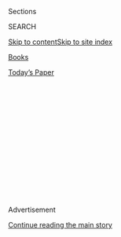 <div id="app">

<div>

<div>

<div>

<div class="NYTAppHideMasthead css-1q2w90k e1suatyy0">

<div class="section css-ui9rw0 e1suatyy2">

<div class="css-eph4ug er09x8g0">

<div class="css-6n7j50">

</div>

<span class="css-1dv1kvn">Sections</span>

<div class="css-10488qs">

<span class="css-1dv1kvn">SEARCH</span>

</div>

[Skip to content](#site-content)[Skip to site
index](#site-index)

</div>

<div id="masthead-section-label" class="css-1wr3we4 eaxe0e00">

[Books](https://www.nytimes.com/section/books)

</div>

<div class="css-10698na e1huz5gh0">

</div>

</div>

<div id="masthead-bar-one" class="section hasLinks css-15hmgas e1csuq9d3">

<div class="css-uqyvli e1csuq9d0">

</div>

<div class="css-1uqjmks e1csuq9d1">

</div>

<div class="css-9e9ivx">

[](https://myaccount.nytimes.com/auth/login?response_type=cookie&client_id=vi)

</div>

<div class="css-1bvtpon e1csuq9d2">

[Today’s
Paper](https://www.nytimes.com/section/todayspaper)

</div>

</div>

</div>

</div>

<div data-aria-hidden="false">

<div id="site-content" data-role="main">

<div>

<div class="css-1aor85t" style="opacity:0.000000001;z-index:-1;visibility:hidden">

<div class="css-1hqnpie">

<div class="css-epjblv">

<span class="css-17xtcya">[Books](/section/books)</span><span class="css-x15j1o">|</span><span class="css-fwqvlz">In
‘Luster,’ a Young Woman Moves in With Her Lover — and His
Family</span>

</div>

<div class="css-k008qs">

<div class="css-1iwv8en">

<span class="css-18z7m18"></span>

<div>

</div>

</div>

<span class="css-1n6z4y">https://nyti.ms/3i6LH9h</span>

<div class="css-1705lsu">

<div class="css-4xjgmj">

<div class="css-4skfbu" data-role="toolbar" data-aria-label="Social Media Share buttons, Save button, and Comments Panel with current comment count" data-testid="share-tools">

  - 
  - 
  - 
  - 
    
    <div class="css-6n7j50">
    
    </div>

  - 

</div>

</div>

</div>

</div>

</div>

</div>

<div id="NYT_TOP_BANNER_REGION" class="css-13pd83m">

</div>

<div id="top-wrapper" class="css-1sy8kpn">

<div id="top-slug" class="css-l9onyx">

Advertisement

</div>

[Continue reading the main
story](#after-top)

<div class="ad top-wrapper" style="text-align:center;height:100%;display:block;min-height:250px">

<div id="top" class="place-ad" data-position="top" data-size-key="top">

</div>

</div>

<div id="after-top">

</div>

</div>

<div id="sponsor-wrapper" class="css-1hyfx7x">

<div id="sponsor-slug" class="css-19vbshk">

Supported by

</div>

[Continue reading the main
story](#after-sponsor)

<div id="sponsor" class="ad sponsor-wrapper" style="text-align:center;height:100%;display:block">

</div>

<div id="after-sponsor">

</div>

</div>

[Books of The Times](/column/books-of-the-times "Books of The Times")

<div class="css-1vkm6nb ehdk2mb0">

# In ‘Luster,’ a Young Woman Moves in With Her Lover — and His Family

</div>

<div class="css-xt80pu e12qa4dv0">

<div class="css-18e8msd">

<div class="css-vp77d3 epjyd6m0">

<div class="css-1baulvz">

By [<span class="css-1baulvz last-byline" itemprop="name">Parul
Sehgal</span>](https://www.nytimes.com/by/parul-sehgal)

</div>

</div>

  - 
    
    <div class="css-ld3wwf e16638kd2">
    
    Aug. 4,
    2020
    
    </div>

  - 
    
    <div class="css-4xjgmj">
    
    <div class="css-d8bdto" data-role="toolbar" data-aria-label="Social Media Share buttons, Save button, and Comments Panel with current comment count" data-testid="share-tools">
    
      - 
      - 
      - 
      - 
        
        <div class="css-6n7j50">
        
        </div>
    
      - 
    
    </div>
    
    </div>

</div>

</div>

<div class="css-79elbk" data-testid="photoviewer-wrapper">

<div class="css-z3e15g" data-testid="photoviewer-wrapper-hidden">

</div>

<div class="css-1a48zt4 ehw59r15" data-testid="photoviewer-children">

![<span class="css-cnj6d5 e1z0qqy90" itemprop="copyrightHolder"><span class="css-1ly73wi e1tej78p0">Credit...</span><span><span>.</span></span></span>](https://static01.nyt.com/images/2020/08/05/books/04BOOKLEILANI1/04BOOKLEILANI1-articleLarge.jpg?quality=75&auto=webp&disable=upscale)

</div>

</div>

<div class="css-170u9t6">

<div class="css-u7fh8e">

<div class="css-79elbk">

Buy Book<span data-aria-hidden="true">
    ▾</span>

  - [Amazon](https://www.amazon.com/gp/search?index=books&tag=NYTBSREV-20&field-keywords=Luster+Raven+Leilani)
  - [Apple
    Books](https://du-gae-books-dot-nyt-du-prd.appspot.com/buy?title=Luster&author=Raven+Leilani)
  - [Barnes and
    Noble](https://www.anrdoezrs.net/click-7990613-11819508?url=https%3A%2F%2Fwww.barnesandnoble.com%2Fw%2F%3Fean%3D9780374194321)
  - [Books-A-Million](https://www.anrdoezrs.net/click-7990613-35140?url=https%3A%2F%2Fwww.booksamillion.com%2Fp%2FLuster%2FRaven%2BLeilani%2F9780374194321)
  - [Bookshop](https://bookshop.org/a/3546/9780374194321)
  - [Indiebound](https://www.indiebound.org/book/9780374194321?aff=NYT)

</div>

When you purchase an independently reviewed book through our site, we
earn an affiliate
commission.

</div>

</div>

<div class="section meteredContent css-1r7ky0e" name="articleBody" itemprop="articleBody">

<div class="css-1fanzo5 StoryBodyCompanionColumn">

<div class="css-53u6y8">

You may know of the hemline theory — the idea that skirt lengths
fluctuate with the stock market, rising in boom times and growing longer
in recessions.

Perhaps publishing has a parallel; call it the blurb theory. The more
strained our circumstances, the more manic the publicity machine, the
more breathless and orotund the advance praise. Blurbers (and critics)
speak with a reverent quiver of *this moment,* anointing every other
book its guide, every second writer its essential voice.

Take “Luster,” by Raven Leilani, perhaps the summer’s most touted debut.
It’s a book that has been so feverishly praised for its boldness, humor
and sexual frankness that I was a little crushed to find instead a
perfectly agreeable if uneven first novel — brisk and pleasantly pulpy,
hobbled occasionally by some seriously mangled prose and pat psychology.

Edie, the protagonist of “Luster,” would never have allowed this to
happen. She’s a spectacularly disabused and skeptical 23-year-old Black
woman, an assistant book editor, wise to the industry’s excesses. Not
that she’s especially engaged with her 9-to-5; she marshals her real
creative energy for sleeping with her male colleagues. She’s a sexual
adventuress of a joyless sort, not looking for love so much as a kind of
annihilation, an escape from the self — “ecstatic rutting and cushy
ether of the void,” as she puts it.

</div>

</div>

<div class="css-1fanzo5 StoryBodyCompanionColumn">

<div class="css-53u6y8">

*\[ “Luster” was one of our most anticipated books of the month.* [*See
the full
list*](https://www.nytimes.com/2020/07/30/books/new-august-books.html)*.
\]*

When we meet her, she’s become infatuated with Eric, a much older white
man in an open marriage. The snaky plot takes us from their online
courtship to Edie moving in with him and his wife, Rebecca. It’s a tense
ménage, initiated by Rebecca — a woman of “freaky competence” who takes
a chilly interest in Edie and hopes she might counsel the couple’s
12-year-old adopted daughter, Akila, who is lonely and isolated, one of
the few Black children in a white suburb. It’s the strange attraction
between Edie and Rebecca — “two magnets of identical charge” — that
propels the story.

The sex in the book, marked by a light sadomasochistic edge — Edie pines
to be punched, to be dominated — has attracted enthusiastic admiration.
Sex has a way of getting all the attention; in this case, it obscures
that, page by page, this is less a story about coupling than it is one
about work. The spikiest, funniest scenes send up corporate life, with
all its feints at inclusion and its complacent racism.

In one scene, Edie browses the latest “diversity” offerings from her
publishing house: They include “a slave narrative about a mixed-race
house girl fighting for a piece of her father’s estate; a slave
narrative about a runaway’s friendship with the white schoolteacher who
selflessly teaches her how to read; a slave narrative about a tragic
mulatto who raises the dead with her magic chitlin pies; a domestic
drama about a Black maid who, like Schrödinger’s cat, is both alive and
dead.”

<div class="css-79elbk" data-testid="photoviewer-wrapper">

<div class="css-z3e15g" data-testid="photoviewer-wrapper-hidden">

</div>

<div class="css-1a48zt4 ehw59r15" data-testid="photoviewer-children">

<div class="css-zgakxe erfvjey0">

<span class="css-1ly73wi e1tej78p0">Image</span>

<div class="css-zjzyr8">

<div data-testid="lazyimage-container" style="height:516.1999999999999px">

</div>

</div>

</div>

<span class="css-16f3y1r e13ogyst0" data-aria-hidden="true">Raven
Leilani, author of the debut novel
“Luster.”</span><span class="css-cnj6d5 e1z0qqy90" itemprop="copyrightHolder"><span class="css-1ly73wi e1tej78p0">Credit...</span><span>Nina
Subin</span></span>

</div>

</div>

There is nothing on offer like “Luster” — the story of a Black woman who
is neither heroic nor unduly tragic. Edie’s a little depressed, a little
perplexing to herself, a little needy. She’s thrilled to hear that Eric
finds her aloof: “Aloof is a casual lean, a choice. It is not a girl in
Bushwick, licking clean a can of tuna.” She is destructive but tender,
ravenous for experience but deeply vulnerable — and often wickedly
funny: “There are times I interact with kids and recall my abortion
fondly.”

</div>

</div>

<div class="css-1fanzo5 StoryBodyCompanionColumn">

<div class="css-53u6y8">

\[ *Read* [*our
profile*](https://www.nytimes.com/2020/07/31/books/raven-leilani-luster.html)
*of Raven Leilani.* \]

Even when her competitive side is awakened — with her colleague Aria,
for example, the only other Black woman on staff, one who has mastered
“that unthreatening aw-shucks shtick for all the professional whites”
— she shows generosity and a desire for kinship. “Even as we look at
each other through borrowed faces, we see each other. I see her hunger,
and she sees mine.”

A blurry feeling settled over me as I kept encountering rhyming
descriptions and plot points. Edie’s moments of connection with women
take identical forms. She shares a cigarette with each of them, and
cares for their hair, or tries to. She tenderly dyes Rebecca’s hair, and
she teaches Akila how to care for hers, traveling back to Brooklyn to
buy the oil and conditioners unavailable in the white suburbs. Other
details repeat: Rebecca monitors Akila’s weight in a way that reminds
Edie of her own mother: “We were bonded in our mutual hatred of our
bodies.”

It’s a book full of pairs, relationships that mirror one another. It is,
in fact, a book gleaming with actual mirrors. There are countless
references to Edie gazing at her reflection — in dressing rooms, at the
bathroom at a party. “Sometimes the face I see doesn’t feel like mine,”
she says. That tension creeps into the painting she pursues in her spare
time; she’s unable to complete a self-portrait.

This is the governing terror Edie describes in her life, and in the
lives of the Black women in the novel: If you are hypersurveilled but
unseen, can you lose sight of your own face? Your own desires?

The reader, though, perhaps sees Edie too clearly. Narrative causality
flows a little too neatly, the back story filters in to explain Edie as
a culmination of her upbringing — her father’s philandering, her
mother’s addiction and drive to oblivion. It’s strange, perhaps, to
crave more privacy for a fictional character, but I wanted it for Edie.
I wanted more mystery, for her to resist being so neatly summed up. In a
word she might use, I wanted agency for her, but this story is
interested in inheritance, hence those echoes and doublings. Why do the
gestures repeat? We use what is available to us, the tools and habits of
consolation; we use what we have been taught, on ourselves and on
others.

One of Edie and Eric’s few shared interests is disco, the pleasure of
which Edie explains slightly apologetically: It’s the “too much,” she
says, it’s “the horn section and the cheese.” So it is with “Luster.”
Your enjoyment will depend on a tolerance for run-on sentences that
strain painfully for profundity (“for a moment I consider the
possibility of God as a chaotic, amorphous evil who made autoimmune
disease but gave us miraculous genitals to cope” begins one such
example), for odd, often indecipherable metaphors. When Edie is
discovered snooping in Akila’s room, she describes seeing the
embarrassment on the young girl’s face “like seeing an Olive Garden
commercial after having already plowed through two bowls of fettuccine.”

The dialogue is flat, mostly expository with an interesting repetition.
The characters frame their impatience with Edie — her transgressions,
her need — as a generational divide, prefiguring, perhaps, how this book
might be read. Novels by young writers tend to attract a strange sort of
attention — more anthropological than literary. *What does the work
of<span class="css-8l6xbc evw5hdy0"> </span>Sally Rooney tell us about
“millennial precarity”? What does Kristen Roupenian’s “Cat Person”
reveal about gender and power?* It’s not that fiction can’t be a rich
mine of evidence, but such analyses often go against how and why most
people read. Do we go to Ann Petry for a sociological snapshot of
midcentury Harlem life? “Anna Karenina” for hot takes on the sexual
politics of the Russian landed gentry? We don’t go to novels because
they are timely, but because they feel *timeless* in their treatment of
consciousness and emotional life. We don’t want characters to exist as a
bundle of symptoms but as full personalities in their rich confusion and
ambivalence.

Edie could tell you all that. She enacts it; she’d flinch from being
lazily lumped in with any trend or cohort. “Why does it have to be my
generation?” she learns to respond. “Why can’t it be me, specifically?”

</div>

</div>

</div>

<div>

</div>

<div>

</div>

<div>

</div>

<div>

<div id="bottom-wrapper" class="css-1ede5it">

<div id="bottom-slug" class="css-l9onyx">

Advertisement

</div>

[Continue reading the main
story](#after-bottom)

<div id="bottom" class="ad bottom-wrapper" style="text-align:center;height:100%;display:block;min-height:90px">

</div>

<div id="after-bottom">

</div>

</div>

</div>

</div>

</div>

## Site Index

<div>

</div>

## Site Information Navigation

  - [© <span>2020</span> <span>The New York Times
    Company</span>](https://help.nytimes.com/hc/en-us/articles/115014792127-Copyright-notice)

<!-- end list -->

  - [NYTCo](https://www.nytco.com/)
  - [Contact
    Us](https://help.nytimes.com/hc/en-us/articles/115015385887-Contact-Us)
  - [Work with us](https://www.nytco.com/careers/)
  - [Advertise](https://nytmediakit.com/)
  - [T Brand Studio](http://www.tbrandstudio.com/)
  - [Your Ad
    Choices](https://www.nytimes.com/privacy/cookie-policy#how-do-i-manage-trackers)
  - [Privacy](https://www.nytimes.com/privacy)
  - [Terms of
    Service](https://help.nytimes.com/hc/en-us/articles/115014893428-Terms-of-service)
  - [Terms of
    Sale](https://help.nytimes.com/hc/en-us/articles/115014893968-Terms-of-sale)
  - [Site
    Map](https://spiderbites.nytimes.com)
  - [Help](https://help.nytimes.com/hc/en-us)
  - [Subscriptions](https://www.nytimes.com/subscription?campaignId=37WXW)

</div>

</div>

</div>

</div>
